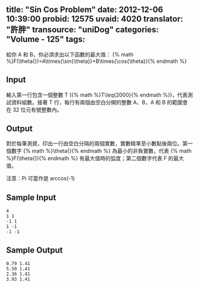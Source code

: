 title: "Sin Cos Problem"
date: 2012-12-06 10:39:00
probid: 12575
uvaid: 4020
translator: "許胖"
transource: "uniDog"
categories: "Volume - 125"
tags:
---

給你 A 和 B，你必須求出以下函數的最大值：
{% math %}F(\theta{})=A\times{\sin{\theta}}+B\times{\cos{\theta}}{% endmath %}

<!-- more -->

## Input ##

輸入第一行包含一個整數 T ({% math %}T\leq{2000}{% endmath %})，代表測試資料組數。接著 T 行，每行有兩個由空白分開的整數 A、B，A 和 B 的範圍會在 32 位元有號整數內。

## Output ##

對於每筆測資，印出一行由空白分隔的兩個實數，實數精準至小數點後兩位。第一個數字 {% math %}\theta{}{% endmath %} 為最小的非負實數，代表 {% math %}F(\theta{}){% endmath %} 有最大值時的弧度；第二個數字代表 F 的最大值。

注意：Pi 可當作是 arccos(-1)

## Sample Input ##

	4
	1 1
	-1 1
	1 -1
	-1 -1

## Sample Output ##

	0.79 1.41
	5.50 1.41
	2.36 1.41
	3.93 1.41